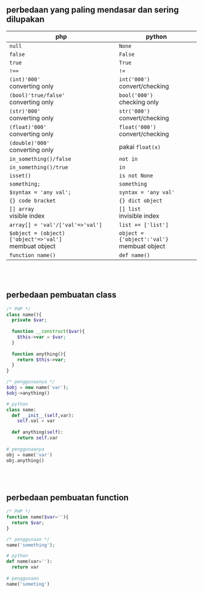 
## perbedaan yang paling mendasar dan sering dilupakan

| php  | python |
| ------------- | ------------- |
| `null`  | `None`  |
| `false`  | `False`  |
| `true`  | `True`  |
| `!==`  | `!=`  |
| `(int)'000'`<br>converting only  | `int('000')`<br>convert/checking  |
| `(bool)'true/false'`<br>converting only  | `bool('000')`<br>checking only  |
| `(str)'000'`<br>converting only  | `str('000')`<br>convert/checking  |
| `(float)'000'`<br>converting only  | `float('000')`<br>convert/checking  |
| `(double)'000'`<br>converting only  | pakai `float(x)`  |
| `in_something()/false`  | `not in`  |
| `in_something()/true`  | `in`  |
| `isset()`  | `is not None`  |
| `something;`  | `something`  |
| `$syntax = 'any val';`  | `syntax = 'any val'`  |
| `{} code bracket`  | `{} dict object`  |
| `[] array`<br>visible index  | `[] list`<br>invisible index  |
| `array[] = 'val'/['val'=>'val']`  | `list += ['list']`  |
| `$object = (object)['object'=>'val']`<br>membuat object  | `object = {'object':'val'}`<br>membuat object  |
| `function name()`  | `def name()`  |

<br><br>
## perbedaan pembuatan class
```php
/* PHP */
class name(){
  private $var;
  
  function __construct($var){
    $this->var = $var;
  }
  
  function anything(){
    return $this->var;
  }
}

/* penggunaanya */
$obj = new name('var');
$obj->anything()
```
```python
# python
class name:
  def __init__(self,var):
    self.val = var
    
  def anything(self):
    return self.var
    
# penggunaanya
obj = name('var')
obj.anything()
```


<br><br>
## perbedaan pembuatan function
```php
/* PHP */
function name($var=''){
  return $var;
}

/* penggunaan */
name('something');
```
```python
# python
def name(var=''):
  return var
  
# penggunaan
name('someting')
```

